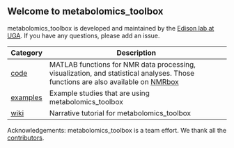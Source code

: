 ## Welcome to metabolomics_toolbox

metabolomics_toolbox is developed and maintained by the [Edison lab at UGA](https://edisonomics.org/).
If you have any questions, please add an issue.

|Category|Description|
|-|-|
| [code](https://github.com/edisonomics/metabolomics_toolbox/tree/master/code) |MATLAB functions for NMR data processing, visualization, and statistical analyses. Those functions are also available on [NMRbox](https://nmrbox.nmrhub.org/software/metabolomics_toolbox?filter=all~metabolomics#Software%20versions) |
| [examples](https://github.com/edisonomics/metabolomics_toolbox/tree/master/examples) |Example studies that are using metabolomics_toolbox |
| [wiki](https://github.com/edisonomics/metabolomics_toolbox/wiki) |Narrative tutorial for metabolomics_toolbox|

Acknowledgements: metabolomics_toolbox is a team effort. We thank all the [contributors](https://github.com/edisonomics/metabolomics_toolbox/blob/master/acknowledgements.md).
